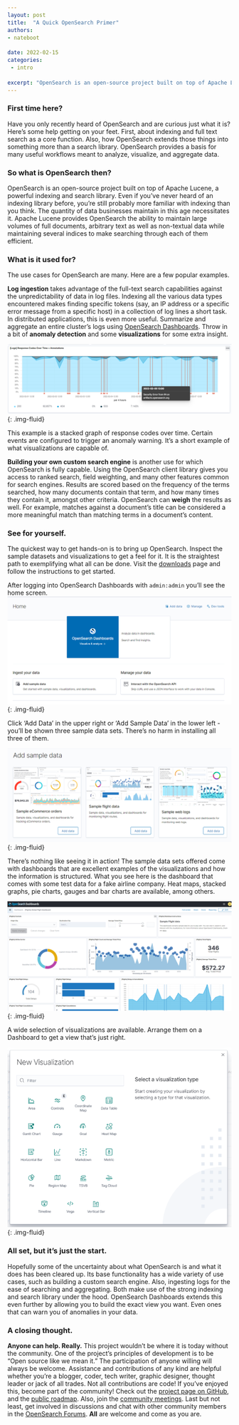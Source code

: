 ```yaml
---
layout: post
title:  "A Quick OpenSearch Primer"
authors:
- nateboot

date: 2022-02-15
categories:
 - intro

excerpt: "OpenSearch is an open-source project built on top of Apache Lucene, a powerful indexing and search library.  Even if you’ve never heard of an indexing library before, you’re still probably more familiar with indexing than you think. "
---
```


### First time here?

Have you only recently heard of OpenSearch and are curious just what it is? Here’s some help getting on your feet. First, about indexing and full text search as a core function. Also, how OpenSearch extends those things into something more than a search library. OpenSearch provides a basis for many useful workflows meant to analyze, visualize, and aggregate data. 

### So what is OpenSearch then? 

OpenSearch is an open-source project built on top of Apache Lucene, a powerful indexing and search library.  Even if you’ve never heard of an indexing library before, you’re still probably more familiar with indexing than you think. The quantity of data businesses maintain in this age necessitates it.  Apache Lucene provides OpenSearch the ability to maintain large volumes of full documents, arbitrary text as well as non-textual data while maintaining several indices to make searching through each of them efficient.  

### What is it used for?

The use cases for OpenSearch are many. Here are a few popular examples. 

**Log ingestion** takes advantage of the full-text search capabilities against the unpredictability of data in log files. Indexing all the various data types encountered makes finding specific tokens (say, an IP address or a specific error message from a specific host) in a collection of log lines a short task. In distributed applications, this is even more useful. Summarize and aggregate an entire cluster’s logs using [OpenSearch Dashboards](https://github.com/opensearch-project/OpenSearch-Dashboards/blob/main/README.md). Throw in a bit of **anomaly detection** and some **visualizations** for some extra insight.

![stacked chart example](/assets/media/blog-images/2022-02-15-a-quick-opensearch-primer/stacked-chart.png){: .img-fluid}

This example is a stacked graph of response codes over time. Certain events are configured to trigger an anomaly warning. It’s a short example of what visualizations are capable of.

**Building your own custom search engine** is another use for which OpenSearch is fully capable.  Using the OpenSearch client library gives you access to ranked search, field weighting, and many other features common for search engines.  Results are scored based on the frequency of the terms searched, how many documents contain that term, and how many times they contain it, amongst other criteria. OpenSearch can **weigh** the results as well. For example, matches against a document’s title can be considered a more meaningful match than matching terms in a document’s content. 


### See for yourself.

The quickest way to get hands-on is to bring up OpenSearch.  Inspect the sample datasets and visualizations to get a feel for it. It is the straightest path to exemplifying what all can be done.  Visit the [downloads](https://opensearch.org/downloads.html) page and follow the instructions to get started. 

After logging into OpenSearch Dashboards with `admin:admin` you’ll see the home screen.  ![Home Screen](/assets/media/blog-images/2022-02-15-a-quick-opensearch-primer/home.png){: .img-fluid}



Click ‘Add Data’ in the upper right or ‘Add Sample Data’ in the lower left - you’ll be shown three sample data sets. There’s no harm in installing all three of them.

![Add Sample Data](/assets/media/blog-images/2022-02-15-a-quick-opensearch-primer/add-sample-data.png){: .img-fluid}




There’s nothing like seeing it in action! The sample data sets offered come with dashboards that are excellent examples of the visualizations and how the information is structured. What you see here is the dashboard that comes with some test data for a fake airline company.  Heat maps, stacked graphs, pie charts, gauges and bar charts are available, among others. 

![dashboard example](/assets/media/blog-images/2022-02-15-a-quick-opensearch-primer/dashboard-sample.png){: .img-fluid}




A wide selection of visualizations are available.  Arrange them on a Dashboard to get a view that’s just right.


![Visualization Selections](/assets/media/blog-images/2022-02-15-a-quick-opensearch-primer/viz-types.png){: .img-fluid}







### All set, but it’s just the start. 

Hopefully some of the uncertainty about what OpenSearch is and what it does has been cleared up. Its base functionality  has a wide variety of use cases, such as building a custom search engine.  Also, ingesting logs for the ease of searching and aggregating. Both make use of the strong indexing and search library under the hood. OpenSearch Dashboards extends this even further by allowing you to build the exact view you want.  Even ones that can warn you of anomalies in your data. 

### A closing thought.

**Anyone can help. Really.** This project wouldn’t be where it is today without the community. One of the project’s principles of development is to be “Open source like we mean it.” The participation of anyone willing will always be welcome. Assistance and contributions of any kind are helpful whether you’re a blogger, coder, tech writer, graphic designer, thought leader or jack of all trades. Not all contributions are code!  If you’ve enjoyed this, become part of the community! Check out the [project page on GitHub](https://github.com/opensearch-project), and the [public roadmap](https://github.com/orgs/opensearch-project/projects/1). Also, join the [community meetings](https://opensearch.org/events/). Last but not least, get involved in discussions and chat with other community members in the [OpenSearch Forums](https://discuss.opendistrocommunity.dev/). **All** are welcome and come as you are. 




